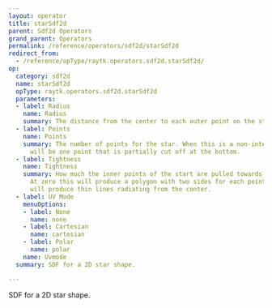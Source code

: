 ```yaml
---
layout: operator
title: starSdf2d
parent: Sdf2d Operators
grand_parent: Operators
permalink: /reference/operators/sdf2d/starSdf2d
redirect_from:
  - /reference/opType/raytk.operators.sdf2d.starSdf2d/
op:
  category: sdf2d
  name: starSdf2d
  opType: raytk.operators.sdf2d.starSdf2d
  parameters:
  - label: Radius
    name: Radius
    summary: The distance from the center to each outer point on the star.
  - label: Points
    name: Points
    summary: The number of points for the star. When this is a non-integer value there
      will be one point that is partially cut off at the bottom.
  - label: Tightness
    name: Tightness
    summary: How much the inner points of the start are pulled towards the center.
      At zero this will produce a polygon with two sides for each point. At one it
      will produce thin lines radiating from the center.
  - label: UV Mode
    menuOptions:
    - label: None
      name: none
    - label: Cartesian
      name: cartesian
    - label: Polar
      name: polar
    name: Uvmode
  summary: SDF for a 2D star shape.

---
```



SDF for a 2D star shape.